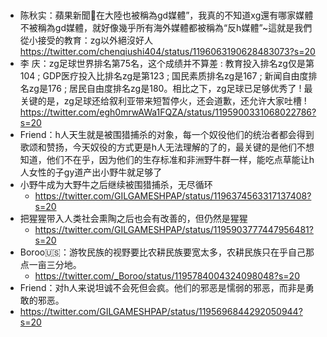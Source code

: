 ###
- 陈秋实：蘋果新聞🍎在大陸也被稱為gd媒體”，我真的不知道xg還有哪家媒體不被稱為gd媒體，就好像幾乎所有海外媒體都被稱為“反h媒體”~這就是我們從小接受的教育：zg以外絕沒好人
https://twitter.com/chenqiushi404/status/1196063190628483073?s=20
- 李 庆：zg足球世界排名第75名，这个成绩并不算差 : 教育投入排名zg仅是第104 ; GDP医疗投入比排名zg是第123 ; 国民素质排名zg是167 ; 新闻自由度排名zg是176 ; 居民自由度排名zg是180。相比之下，zg足球已足够优秀了 ! 最关键的是，zg足球还给叙利亚带来短暂停火，还会道歉，还允许大家吐槽 !
https://twitter.com/egh0mrwAWa1FQZA/status/1195900331068022786?s=20
- Friend：h人天生就是被围猎捕杀的对象，每一个奴役他们的统治者都会得到歌颂和赞扬，今天奴役的方式更是h人无法理解的了的，最关键的是他们不想知道，他们不在乎，因为他们的生存标准和非洲野牛群一样，能吃点草能让h人女性的子gy道产出小野牛就足够了
- 小野牛成为大野牛之后继续被围猎捕杀，无尽循环
  - https://twitter.com/GILGAMESHPAP/status/1196374563317137408?s=20
- 把猩猩带入人类社会熏陶之后也会有改善的，但仍然是猩猩
  - https://twitter.com/GILGAMESHPAP/status/1195903777447956481?s=20
- Boroo🇺🇸：游牧民族的视野要比农耕民族要宽太多，农耕民族只在乎自己那点一亩三分地。
  - https://twitter.com/_Boroo/status/1195784004324098048?s=20
- Friend：对h人来说坦诚不会死但会疯。他们的邪恶是懦弱的邪恶，而非是勇敢的邪恶。
- https://twitter.com/GILGAMESHPAP/status/1195696844292050944?s=20
